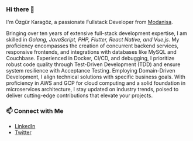 ### Hi there 👋

I'm Özgür Karagöz, a passionate Fullstack Developer from [Modanisa](https://www.modanisa.com).

Bringing over ten years of extensive full-stack development expertise, I am skilled in *Golang, JavaScript, PHP, Flutter, React Native, and Vue.js*. My proficiency encompasses the creation of concurrent backend services, responsive frontends, and integrations with databases like MySQL and Couchbase. Experienced in Docker, CI/CD, and debugging, I prioritize robust code quality through Test-Driven Development (TDD) and ensure system resilience with Acceptance Testing. Employing Domain-Driven Development, I align technical solutions with specific business goals. With proficiency in AWS and GCP for cloud computing and a solid foundation in microservices architecture, I stay updated on industry trends, poised to deliver cutting-edge contributions that elevate your projects.

### 📫 Connect with Me

- [LinkedIn](https://www.linkedin.com/in/karagozozgur/)
- [Twitter](https://twitter.com/ozgurkaragoz)
